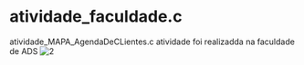# atividade_faculdade.c
atividade_MAPA_AgendaDeCLientes.c
atividade foi realizadda na faculdade de ADS 
![2](https://github.com/ViniciusVitorinoSantos/atividade_faculdade.c/assets/60686497/744286a9-7852-4d0f-8b7c-00e912782077)
